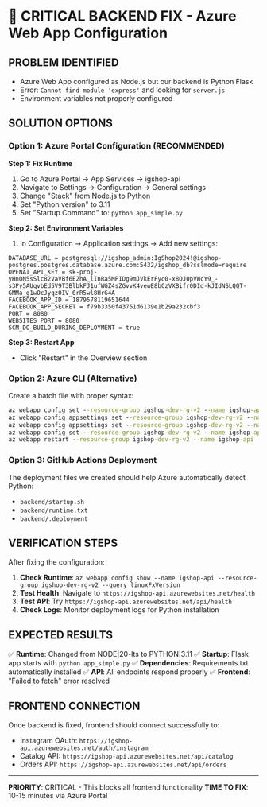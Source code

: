 # 🚨 CRITICAL BACKEND FIX - Azure Web App Configuration

## **PROBLEM IDENTIFIED**
- Azure Web App configured as Node.js but our backend is Python Flask
- Error: `Cannot find module 'express'` and looking for `server.js`
- Environment variables not properly configured

## **SOLUTION OPTIONS**

### **Option 1: Azure Portal Configuration (RECOMMENDED)**

**Step 1: Fix Runtime**
1. Go to Azure Portal → App Services → igshop-api
2. Navigate to Settings → Configuration → General settings
3. Change "Stack" from Node.js to Python
4. Set "Python version" to 3.11
5. Set "Startup Command" to: `python app_simple.py`

**Step 2: Set Environment Variables**
1. In Configuration → Application settings → Add new settings:

```
DATABASE_URL = postgresql://igshop_admin:IgShop2024!@igshop-postgres.postgres.database.azure.com:5432/igshop_db?sslmode=require
OPENAI_API_KEY = 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
FACEBOOK_APP_ID = 1879578119651644
FACEBOOK_APP_SECRET = f79b3350f43751d6139e1b29a232cbf3
PORT = 8080
WEBSITES_PORT = 8080
SCM_DO_BUILD_DURING_DEPLOYMENT = true
```

**Step 3: Restart App**
- Click "Restart" in the Overview section

### **Option 2: Azure CLI (Alternative)**

Create a batch file with proper syntax:

```cmd
az webapp config set --resource-group igshop-dev-rg-v2 --name igshop-api --linux-fx-version "PYTHON|3.11"
az webapp config appsettings set --resource-group igshop-dev-rg-v2 --name igshop-api --settings PORT=8080
az webapp config appsettings set --resource-group igshop-dev-rg-v2 --name igshop-api --settings WEBSITES_PORT=8080
az webapp config set --resource-group igshop-dev-rg-v2 --name igshop-api --startup-file "python app_simple.py"
az webapp restart --resource-group igshop-dev-rg-v2 --name igshop-api
```

### **Option 3: GitHub Actions Deployment**

The deployment files we created should help Azure automatically detect Python:
- `backend/startup.sh`
- `backend/runtime.txt` 
- `backend/.deployment`

## **VERIFICATION STEPS**

After fixing the configuration:

1. **Check Runtime**: `az webapp config show --name igshop-api --resource-group igshop-dev-rg-v2 --query linuxFxVersion`
2. **Test Health**: Navigate to `https://igshop-api.azurewebsites.net/health`
3. **Test API**: Try `https://igshop-api.azurewebsites.net/api/health`
4. **Check Logs**: Monitor deployment logs for Python installation

## **EXPECTED RESULTS**

✅ **Runtime**: Changed from NODE|20-lts to PYTHON|3.11
✅ **Startup**: Flask app starts with `python app_simple.py`
✅ **Dependencies**: Requirements.txt automatically installed
✅ **API**: All endpoints respond properly
✅ **Frontend**: "Failed to fetch" error resolved

## **FRONTEND CONNECTION**

Once backend is fixed, frontend should connect successfully to:
- Instagram OAuth: `https://igshop-api.azurewebsites.net/auth/instagram`
- Catalog API: `https://igshop-api.azurewebsites.net/api/catalog`
- Orders API: `https://igshop-api.azurewebsites.net/api/orders`

---
**PRIORITY**: CRITICAL - This blocks all frontend functionality
**TIME TO FIX**: 10-15 minutes via Azure Portal 